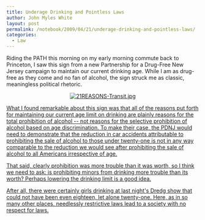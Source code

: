```yaml
---
title: Underage Drinking and Pointless Laws
author: John Myles White
layout: post
permalink: /notebook/2009/04/21/underage-drinking-and-pointless-laws/
categories:
  - Law
---
```


Riding the PATH this morning on my early morning commute back to Princeton, I saw this sign from a new Partnership for a Drug-Free New Jersey campaign to maintain our current drinking age. While I am as drug-free as they come and no fan of alcohol, the sign struck me as classic, meaningless political rhetoric.

<center>
  <a href="http://www.drugfreenj.org/_userfiles/image/21REASONS-Transit.jpg"><img src="http://www.johnmyleswhite.com/notebook/wp-content/uploads/2009/04/21reasons-transit.jpg" alt="21REASONS-Transit.jpg" />
</center>

What I found remarkable about this sign was that all of the reasons put forth for maintaining our current age limit on drinking are plainly reasons for the total prohibition of alcohol -- not reasons for the selective prohibition of alcohol based on age discrimination. To make their case, the PDNJ would need to demonstrate that the reduction in car accidents attributable to prohibiting the sale of alcohol to those under twenty-one is not in any way comparable to the reduction we would see after prohibiting the sale of alcohol to all Americans irrespective of age.

That said, clearly prohibition was more trouble than it was worth, so I think we need to ask: is prohibiting minors from drinking more trouble than its worth? Perhaps lowering the drinking limit is a good idea.

After all, there were certainly girls drinking at last night's Dredg show that could not have been even eighteen, let alone twenty-one. Here, as in so many other places, needlessly restrictive laws lead to a society with no respect for laws.
